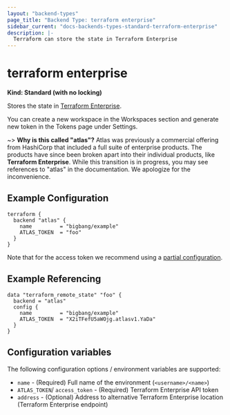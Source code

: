 ```yaml
---
layout: "backend-types"
page_title: "Backend Type: terraform enterprise"
sidebar_current: "docs-backends-types-standard-terraform-enterprise"
description: |-
  Terraform can store the state in Terraform Enterprise
---
```


# terraform enterprise

**Kind: Standard (with no locking)**

Stores the state in [Terraform Enterprise](https://www.terraform.io/docs/providers/index.html).

You can create a new workspace in the
Workspaces section and generate new token in the Tokens page under Settings.

~> **Why is this called "atlas"?** Atlas was previously a commercial offering
from HashiCorp that included a full suite of enterprise products. The products
have since been broken apart into their individual products, like **Terraform
Enterprise**. While this transition is in progress, you may see references to
"atlas" in the documentation. We apologize for the inconvenience.

## Example Configuration

```hcl
terraform {
  backend "atlas" {
    name         = "bigbang/example"
    ATLAS_TOKEN  = "foo"
  }
}
```

Note that for the access token we recommend using a
[partial configuration](/docs/backends/config.html).

## Example Referencing

```hcl
data "terraform_remote_state" "foo" {
  backend = "atlas"
  config {
    name         = "bigbang/example"
    ATLAS_TOKEN  = "X2iTFefU5aWOjg.atlasv1.YaDa"
  }
}
```

## Configuration variables

The following configuration options / environment variables are supported:

 * `name` - (Required) Full name of the environment (`<username>/<name>`)
 * `ATLAS_TOKEN`/ `access_token`  - (Required) Terraform Enterprise API token
 * `address` - (Optional) Address to alternative Terraform Enterprise location (Terraform Enterprise endpoint)
